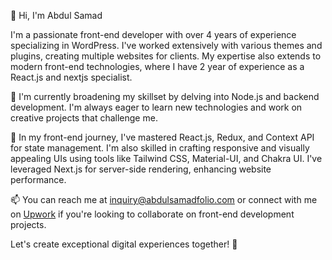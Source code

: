 👋 Hi, I'm Abdul Samad

I'm a passionate front-end developer with over 4 years of experience specializing in WordPress. I've worked extensively with various themes and plugins, creating multiple websites for clients. My expertise also extends to modern front-end technologies, where I have 2 year of experience as a React.js and nextjs specialist.

🌱 I'm currently broadening my skillset by delving into Node.js and backend development. I'm always eager to learn new technologies and work on creative projects that challenge me.

💼 In my front-end journey, I've mastered React.js, Redux, and Context API for state management. I'm also skilled in crafting responsive and visually appealing UIs using tools like Tailwind CSS, Material-UI, and Chakra UI. I've leveraged Next.js for server-side rendering, enhancing website performance.

📫 You can reach me at inquiry@abdulsamadfolio.com or connect with me on [Upwork](https://www.upwork.com/freelancers/abdulsamadlaghari) if you're looking to collaborate on front-end development projects.

Let's create exceptional digital experiences together! 🚀
